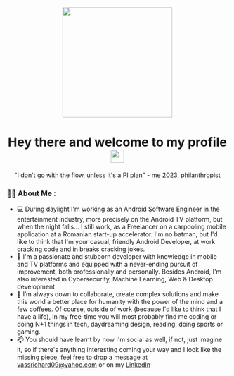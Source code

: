 <div align="center">
  <img src="https://media.giphy.com/media/CuuSHzuc0O166MRfjt/giphy.gif" width="250"/>
</div>

<h1 align="center">
  Hey there and welcome to my profile
  <img src="https://media.giphy.com/media/hvRJCLFzcasrR4ia7z/giphy.gif" width="30px"/>
</h1>

<div id="header" align="center">
  <p>"I don't go with the flow, unless it's a PI plan" - me 2023, philanthropist</p>
</div>

### :man_technologist: About Me :

- :computer: During daylight I'm working as an Android Software Engineer in the entertainment industry, more precisely on the Android TV platform, but when the night falls... I still work, as a Freelancer on a carpooling mobile application at a Romanian start-up accelerator. I'm no batman, but I'd like to think that I'm your casual, friendly Android Developer, at work cracking code and in breaks cracking jokes.
- :adult: I'm a passionate and stubborn developer with knowledge in mobile and TV platforms and equipped with a never-ending pursuit of improvement, both professionally and personally. Besides Android, I'm also interested in Cybersecurity, Machine Learning, Web & Desktop development
- 🌱 I’m always down to collaborate, create complex solutions and make this world a better place for humanity with the power of the mind and a few coffees. Of course, outside of work (because I'd like to think that I have a life), in my free-time you will most probably find me coding or doing N+1 things in tech, daydreaming design, reading, doing sports or gaming.
- 📫 You should have learnt by now I'm social as well, if not, just imagine it, so if there's anything interesting coming your way and I look like the missing piece, feel free to drop a message at vassrichard09@yahoo.com or on my <a href="https://www.linkedin.com/in/richard-daniel-vass-8829621b1/">LinkedIn</a>

<!---
Maarchosias/Maarchosias is a ✨ special ✨ repository because its `README.md` (this file) appears on your GitHub profile.
You can click the Preview link to take a look at your changes.
--->
